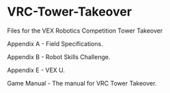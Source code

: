 # VRC-Tower-Takeover
Files for the VEX Robotics Competition Tower Takeover

Appendix A - Field Specifications.

Appendix B - Robot Skills Challenge.

Appendix E - VEX U.

Game Manual - The manual for VRC Tower Takeover.

